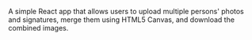 
A simple React app that allows users to upload multiple persons' photos and signatures, merge them using HTML5 Canvas, and download the combined images.

